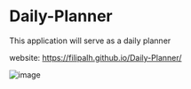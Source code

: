 # Daily-Planner
This application will serve as a daily planner

website: https://filipalh.github.io/Daily-Planner/

![image](https://user-images.githubusercontent.com/89649055/134831933-f434a040-42d7-4a61-bb9d-ac5f3fe4d619.png)
